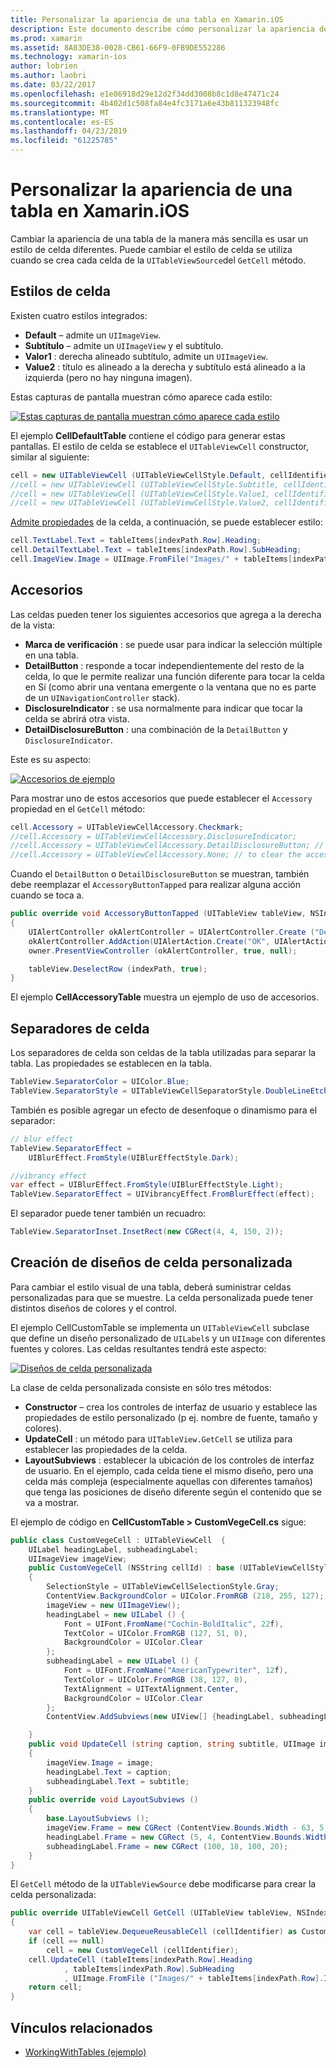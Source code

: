 ```yaml
---
title: Personalizar la apariencia de una tabla en Xamarin.iOS
description: Este documento describe cómo personalizar la apariencia de una tabla en Xamarin.iOS. Describe los estilos de celda, Accesorios, separadores de celda y diseños de celda personalizado.
ms.prod: xamarin
ms.assetid: 8A83DE38-0028-CB61-66F9-0FB9DE552286
ms.technology: xamarin-ios
author: lobrien
ms.author: laobri
ms.date: 03/22/2017
ms.openlocfilehash: e1e86918d29e12d2f34dd3008b8c1d8e47471c24
ms.sourcegitcommit: 4b402d1c508fa84e4fc3171a6e43b811323948fc
ms.translationtype: MT
ms.contentlocale: es-ES
ms.lasthandoff: 04/23/2019
ms.locfileid: "61225785"
---
```

# <a name="customizing-a-tables-appearance-in-xamarinios"></a>Personalizar la apariencia de una tabla en Xamarin.iOS

Cambiar la apariencia de una tabla de la manera más sencilla es usar un estilo de celda diferentes. Puede cambiar el estilo de celda se utiliza cuando se crea cada celda de la `UITableViewSource`del `GetCell` método.

## <a name="cell-styles"></a>Estilos de celda

Existen cuatro estilos integrados:

-  **Default** – admite un `UIImageView`.
-  **Subtítulo** – admite un `UIImageView` y el subtítulo.
-  **Valor1** : derecha alineado subtítulo, admite un `UIImageView`.
-  **Value2** : título es alineado a la derecha y subtítulo está alineado a la izquierda (pero no hay ninguna imagen).


Estas capturas de pantalla muestran cómo aparece cada estilo:

 [![](customizing-table-appearance-images/image7.png "Estas capturas de pantalla muestran cómo aparece cada estilo")](customizing-table-appearance-images/image7.png#lightbox)

El ejemplo **CellDefaultTable** contiene el código para generar estas pantallas. El estilo de celda se establece el `UITableViewCell` constructor, similar al siguiente:

```csharp
cell = new UITableViewCell (UITableViewCellStyle.Default, cellIdentifier);
//cell = new UITableViewCell (UITableViewCellStyle.Subtitle, cellIdentifier);
//cell = new UITableViewCell (UITableViewCellStyle.Value1, cellIdentifier);
//cell = new UITableViewCell (UITableViewCellStyle.Value2, cellIdentifier);
```

[Admite propiedades](xref:UIKit.UITableViewCell) de la celda, a continuación, se puede establecer estilo:

```csharp
cell.TextLabel.Text = tableItems[indexPath.Row].Heading;
cell.DetailTextLabel.Text = tableItems[indexPath.Row].SubHeading;
cell.ImageView.Image = UIImage.FromFile("Images/" + tableItems[indexPath.Row].ImageName); // don't use for Value2
```

## <a name="accessories"></a>Accesorios

Las celdas pueden tener los siguientes accesorios que agrega a la derecha de la vista:

-   **Marca de verificación** : se puede usar para indicar la selección múltiple en una tabla.
-   **DetailButton** : responde a tocar independientemente del resto de la celda, lo que le permite realizar una función diferente para tocar la celda en Sí (como abrir una ventana emergente o la ventana que no es parte de un `UINavigationController` stack).
-   **DisclosureIndicator** : se usa normalmente para indicar que tocar la celda se abrirá otra vista.
-   **DetailDisclosureButton** : una combinación de la `DetailButton` y `DisclosureIndicator`.


Este es su aspecto:

 [![](customizing-table-appearance-images/image8.png "Accesorios de ejemplo")](customizing-table-appearance-images/image8.png#lightbox)

Para mostrar uno de estos accesorios que puede establecer el `Accessory` propiedad en el `GetCell` método:

```csharp
cell.Accessory = UITableViewCellAccessory.Checkmark;
//cell.Accessory = UITableViewCellAccessory.DisclosureIndicator;
//cell.Accessory = UITableViewCellAccessory.DetailDisclosureButton; // implement AccessoryButtonTapped
//cell.Accessory = UITableViewCellAccessory.None; // to clear the accessory
```

Cuando el `DetailButton` o `DetailDisclosureButton` se muestran, también debe reemplazar el `AccessoryButtonTapped` para realizar alguna acción cuando se toca a.

```csharp
public override void AccessoryButtonTapped (UITableView tableView, NSIndexPath indexPath)
{
    UIAlertController okAlertController = UIAlertController.Create ("DetailDisclosureButton Touched", tableItems[indexPath.Row].Heading, UIAlertControllerStyle.Alert);
    okAlertController.AddAction(UIAlertAction.Create("OK", UIAlertActionStyle.Default, null));
    owner.PresentViewController (okAlertController, true, null);

    tableView.DeselectRow (indexPath, true);
}
```

El ejemplo **CellAccessoryTable** muestra un ejemplo de uso de accesorios.

## <a name="cell-separators"></a>Separadores de celda

Los separadores de celda son celdas de la tabla utilizadas para separar la tabla. Las propiedades se establecen en la tabla.

```csharp
TableView.SeparatorColor = UIColor.Blue;
TableView.SeparatorStyle = UITableViewCellSeparatorStyle.DoubleLineEtched;
```

También es posible agregar un efecto de desenfoque o dinamismo para el separador:

```csharp
// blur effect
TableView.SeparatorEffect =
    UIBlurEffect.FromStyle(UIBlurEffectStyle.Dark);

//vibrancy effect
var effect = UIBlurEffect.FromStyle(UIBlurEffectStyle.Light);
TableView.SeparatorEffect = UIVibrancyEffect.FromBlurEffect(effect);
```

El separador puede tener también un recuadro:

```csharp
TableView.SeparatorInset.InsetRect(new CGRect(4, 4, 150, 2));
```

## <a name="creating-custom-cell-layouts"></a>Creación de diseños de celda personalizada

Para cambiar el estilo visual de una tabla, deberá suministrar celdas personalizadas para que se muestre. La celda personalizada puede tener distintos diseños de colores y el control.

El ejemplo CellCustomTable se implementa un `UITableViewCell` subclase que define un diseño personalizado de `UILabel`s y un `UIImage` con diferentes fuentes y colores. Las celdas resultantes tendrá este aspecto:

 [![](customizing-table-appearance-images/image9.png "Diseños de celda personalizada")](customizing-table-appearance-images/image9.png#lightbox)

La clase de celda personalizada consiste en sólo tres métodos:

-   **Constructor** – crea los controles de interfaz de usuario y establece las propiedades de estilo personalizado (p ej. nombre de fuente, tamaño y colores).
-   **UpdateCell** : un método para `UITableView.GetCell` se utiliza para establecer las propiedades de la celda.
-   **LayoutSubviews** : establecer la ubicación de los controles de interfaz de usuario. En el ejemplo, cada celda tiene el mismo diseño, pero una celda más compleja (especialmente aquellas con diferentes tamaños) que tenga las posiciones de diseño diferente según el contenido que se va a mostrar.


El ejemplo de código en **CellCustomTable > CustomVegeCell.cs** sigue:

```csharp
public class CustomVegeCell : UITableViewCell  {
    UILabel headingLabel, subheadingLabel;
    UIImageView imageView;
    public CustomVegeCell (NSString cellId) : base (UITableViewCellStyle.Default, cellId)
    {
        SelectionStyle = UITableViewCellSelectionStyle.Gray;
        ContentView.BackgroundColor = UIColor.FromRGB (218, 255, 127);
        imageView = new UIImageView();
        headingLabel = new UILabel () {
            Font = UIFont.FromName("Cochin-BoldItalic", 22f),
            TextColor = UIColor.FromRGB (127, 51, 0),
            BackgroundColor = UIColor.Clear
        };
        subheadingLabel = new UILabel () {
            Font = UIFont.FromName("AmericanTypewriter", 12f),
            TextColor = UIColor.FromRGB (38, 127, 0),
            TextAlignment = UITextAlignment.Center,
            BackgroundColor = UIColor.Clear
        };
        ContentView.AddSubviews(new UIView[] {headingLabel, subheadingLabel, imageView});

    }
    public void UpdateCell (string caption, string subtitle, UIImage image)
    {
        imageView.Image = image;
        headingLabel.Text = caption;
        subheadingLabel.Text = subtitle;
    }
    public override void LayoutSubviews ()
    {
        base.LayoutSubviews ();
        imageView.Frame = new CGRect (ContentView.Bounds.Width - 63, 5, 33, 33);
        headingLabel.Frame = new CGRect (5, 4, ContentView.Bounds.Width - 63, 25);
        subheadingLabel.Frame = new CGRect (100, 18, 100, 20);
    }
}
```

El `GetCell` método de la `UITableViewSource` debe modificarse para crear la celda personalizada:

```csharp
public override UITableViewCell GetCell (UITableView tableView, NSIndexPath indexPath)
{
    var cell = tableView.DequeueReusableCell (cellIdentifier) as CustomVegeCell;
    if (cell == null)
        cell = new CustomVegeCell (cellIdentifier);
    cell.UpdateCell (tableItems[indexPath.Row].Heading
            , tableItems[indexPath.Row].SubHeading
            , UIImage.FromFile ("Images/" + tableItems[indexPath.Row].ImageName) );
    return cell;
}
```



## <a name="related-links"></a>Vínculos relacionados

- [WorkingWithTables (ejemplo)](https://developer.xamarin.com/samples/monotouch/WorkingWithTables)

